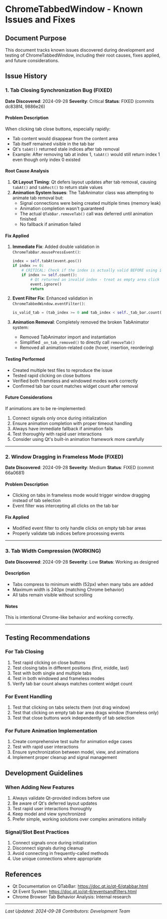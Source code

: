 # ChromeTabbedWindow - Known Issues and Fixes

## Document Purpose
This document tracks known issues discovered during development and testing of ChromeTabbedWindow, including their root causes, fixes applied, and future considerations.

## Issue History

### 1. Tab Closing Synchronization Bug (FIXED)
**Date Discovered**: 2024-09-28
**Severity**: Critical
**Status**: FIXED (commits dc838f4, 9886e26)

#### Problem Description
When clicking tab close buttons, especially rapidly:
- Tab content would disappear from the content area
- Tab itself remained visible in the tab bar
- Qt's `tabAt()` returned stale indices after tab removal
- Example: After removing tab at index 1, `tabAt()` would still return index 1 even though only index 0 existed

#### Root Cause Analysis
1. **Qt Layout Timing**: Qt defers layout updates after tab removal, causing `tabAt()` and `tabRect()` to return stale values
2. **Animation System Issues**: The TabAnimator class was attempting to animate tab removal but:
   - Signal connections were being created multiple times (memory leak)
   - Animation completion wasn't guaranteed
   - The actual `QTabBar.removeTab()` call was deferred until animation finished
   - No fallback if animation failed

#### Fix Applied
1. **Immediate Fix**: Added double validation in `ChromeTabBar.mousePressEvent()`:
   ```python
   index = self.tabAt(event.pos())
   if index >= 0:
       # CRITICAL: Check if the index is actually valid BEFORE using it
       if index >= self.count():
           # Qt returned an invalid index - treat as empty area click
           event.ignore()
           return
   ```

2. **Event Filter Fix**: Enhanced validation in `ChromeTabbedWindow.eventFilter()`:
   ```python
   is_valid_tab = (tab_index >= 0 and tab_index < self._tab_bar.count())
   ```

3. **Animation Removal**: Completely removed the broken TabAnimator system:
   - Removed TabAnimator import and instantiation
   - Simplified `_on_tab_removed()` to directly call `removeTab()`
   - Removed all animation-related code (hover, insertion, reordering)

#### Testing Performed
- Created multiple test files to reproduce the issue
- Tested rapid clicking on close buttons
- Verified both frameless and windowed modes work correctly
- Confirmed tab bar count matches widget count after removal

#### Future Considerations
If animations are to be re-implemented:
1. Connect signals only once during initialization
2. Ensure animation completion with proper timeout handling
3. Always have immediate fallback if animation fails
4. Test thoroughly with rapid user interactions
5. Consider using Qt's built-in animation framework more carefully

---

### 2. Window Dragging in Frameless Mode (FIXED)
**Date Discovered**: 2024-09-28
**Severity**: Medium
**Status**: FIXED (commit 66a0681)

#### Problem Description
- Clicking on tabs in frameless mode would trigger window dragging instead of tab selection
- Event filter was intercepting all clicks on the tab bar

#### Fix Applied
- Modified event filter to only handle clicks on empty tab bar areas
- Properly validate tab indices before processing events

---

### 3. Tab Width Compression (WORKING)
**Date Discovered**: 2024-09-28
**Severity**: Low
**Status**: Working as designed

#### Description
- Tabs compress to minimum width (52px) when many tabs are added
- Maximum width is 240px (matching Chrome behavior)
- All tabs remain visible without scrolling

#### Notes
This is intentional Chrome-like behavior and working correctly.

---

## Testing Recommendations

### For Tab Closing
1. Test rapid clicking on close buttons
2. Test closing tabs in different positions (first, middle, last)
3. Test with both single and multiple tabs
4. Test in both windowed and frameless modes
5. Verify tab bar count always matches content widget count

### For Event Handling
1. Test that clicking on tabs selects them (not drag window)
2. Test that clicking on empty tab bar area drags window (frameless only)
3. Test that close buttons work independently of tab selection

### For Future Animation Implementation
1. Create comprehensive test suite for animation edge cases
2. Test with rapid user interactions
3. Ensure synchronization between model, view, and animations
4. Implement proper cleanup and signal management

## Development Guidelines

### When Adding New Features
1. Always validate Qt-provided indices before use
2. Be aware of Qt's deferred layout updates
3. Test rapid user interactions thoroughly
4. Keep model and view synchronized
5. Prefer simple, working solutions over complex animations initially

### Signal/Slot Best Practices
1. Connect signals once during initialization
2. Disconnect signals during cleanup
3. Avoid connecting in frequently-called methods
4. Use unique connections where appropriate

## References
- Qt Documentation on QTabBar: https://doc.qt.io/qt-6/qtabbar.html
- Qt Event System: https://doc.qt.io/qt-6/eventsandfilters.html
- Chrome Browser Tab Behavior Analysis: Internal research

---

*Last Updated: 2024-09-28*
*Contributors: Development Team*